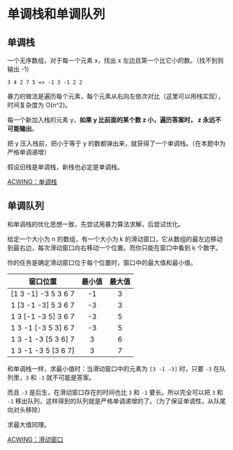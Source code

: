 # 单调栈和单调队列

## 单调栈

一个无序数组，对于每一个元素 x，找出 x 左边且第一个比它小的数。（找不到则输出 -1）

```
3 4 2 7 5 => -1 3 -1 2 2
```

暴力的做法是遍历每个元素，每个元素从右向左依次对比（这里可以用栈实现），时间复杂度为 O(n^2)。

每一个新加入栈的元素 y，**如果 y 比前面的某个数 z 小，遍历答案时， z 永远不可能输出**。

把 y 压入栈前，把小于等于 y 的数都弹出来，就获得了一个单调栈。（在本题中为严格单调递增）

假设旧栈是单调栈，新栈也必定是单调栈。

[ACWING：单调栈](https://www.acwing.com/problem/content/832/)

## 单调队列

和单调栈的优化思想一致，先尝试用暴力算法求解，后尝试优化。

给定一个大小为 n 的数组，有一个大小为 k 的滑动窗口，它从数组的最左边移动到最右边，每次滑动窗口向右移动一个位置。而你只能在窗口中看到 k 个数字。

你的任务是确定滑动窗口位于每个位置时，窗口中的最大值和最小值。

|窗口位置|最小值|最大值|
|:-:|:-:|:-:|
|[1 3 -1] -3 5 3 6 7|-1|3|
|1 [3 -1 -3] 5 3 6 7|-3|3|
|1 3 [-1 -3 5] 3 6 7|-3|5|
|1 3 -1 [-3 5 3] 6 7|-3|5|
|1 3 -1 -3 [5 3 6] 7|3|6|
|1 3 -1 -3 5 [3 6 7]|3|7|

和单调栈一样，求最小值时：当滑动窗口中的元素为 `[3 -1 -3]` 时，只要 `-3` 在队列里，`3` 和 `-1` 就不可能是答案。

而且 `-3` 是后生，在滑动窗口存在的时间也比 `3` 和 `-1` 要长。所以完全可以把 `3` 和 `-1` 移出队列，这样得到的队列就是严格单调递增的了。（为了保证单调性，从队尾向对头移除）

求最大值同理。

[ACWING：滑动窗口](https://www.acwing.com/problem/content/832/)